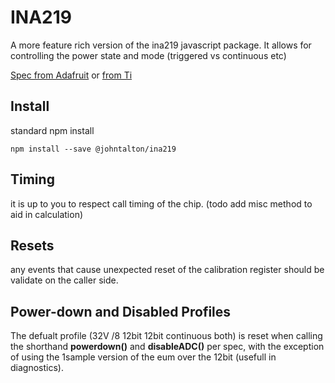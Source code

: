 # INA219

A more feature rich version of the ina219 javascript package.  It allows for controlling the power state and mode (triggered vs continuous etc)

[Spec from Adafruit](https://cdn-shop.adafruit.com/datasheets/ina219.pdf)
or
[from Ti](http://www.ti.com/lit/ds/symlink/ina219.pdf)

## Install

standard npm install

`npm install --save @johntalton/ina219`

## Timing

it is up to you to respect call timing of the chip. (todo add misc method to aid in calculation)

## Resets

any events that cause unexpected reset of the calibration register should be validate on the caller side.


## Power-down and Disabled Profiles

The defualt profile (32V /8 12bit 12bit continuous both) is reset when calling the shorthand **powerdown()** and **disableADC()** per spec, with the exception of using the 1sample version of the eum over the 12bit (usefull in diagnostics).

